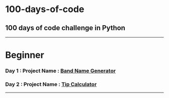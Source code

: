 # 100-days-of-code
## 100 days of code challenge in Python
---
# Beginner
### Day 1 : Project Name : [Band Name Generator](https://github.com/abhinandanraj/100-days-of-code/blob/73b0415b060cff0f424443cb37aebbcf6d322d27/Projects/Day%20001.py)
### Day 2 : Project Name : [Tip Calculator]()
---


